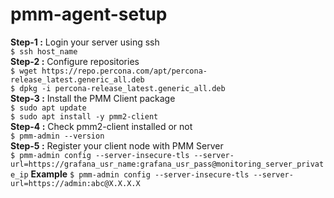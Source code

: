 # pmm-agent-setup  
**Step-1 :** Login your server using ssh  
`$ ssh host_name`  
**Step-2 :** Configure repositories  
`$ wget https://repo.percona.com/apt/percona-release_latest.generic_all.deb`   
`$ dpkg -i percona-release_latest.generic_all.deb`  
**Step-3 :** Install the PMM Client package  
`$ sudo apt update`  
`$ sudo apt install -y pmm2-client`  
**Step-4 :** Check pmm2-client installed or not  
`$ pmm-admin --version`  
**Step-5 :** Register your client node with PMM Server  
`$ pmm-admin config --server-insecure-tls --server-url=https://grafana_usr_name:grafana_usr_pass@monitoring_server_private_ip`
**Example** `$ pmm-admin config --server-insecure-tls --server-url=https://admin:abc@X.X.X.X`    

